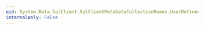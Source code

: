 ```yaml
---
uid: System.Data.SqlClient.SqlClientMetaDataCollectionNames.UserDefinedTypes
internalonly: False
---
```

